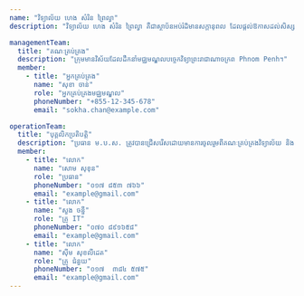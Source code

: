 ```yaml
---
name: "វិទ្យាល័យ ហេង សំរិន ព្រៃល្វា"
description: "វិទ្យាល័យ ហេង សំរិន ព្រៃល្វា គឺជាស្ថាប័នអប់រំដ៏មានសក្ដានុពល ដែលផ្ដល់ឱកាសដល់សិស្សឱ្យទទួលបានចំណេះដឹង ជំនាញ និងគុណធម៌។ វិទ្យាល័យនេះមានបរិយាកាសសិក្សាល្អ មានគ្រូបង្រៀនដែលមានបទពិសោធន៍ និងមានឧបករណ៍សិក្សាទំនើប។ កម្មវិធីសិក្សាត្រូវបានរៀបចំឱ្យស្របតាមបទដ្ឋានអប់រំជាតិ និងអន្តរជាតិ ដើម្បីផ្ដល់ឱ្យសិស្សនូវចំណេះដឹងទូលំទូលាយ។ លើសពីនេះ វិទ្យាល័យនេះក៏ផ្ដល់ឱកាសដល់សិស្សឱ្យចូលរួមក្នុងសកម្មភាពសង្គម និងកីឡាផងដែរ។"

managementTeam:
  title: "គណៈគ្រប់គ្រង"
  description: "ក្រុមមានវិស័យដែលដឹកនាំមជ្ឈមណ្ឌលបច្ចេកវិទ្យាព្រះរាជាណាចក្រព Phnom Penh។"
  member:
    - title: "អ្នកគ្រប់គ្រង"
      name: "សុខា ចាន់"
      role: "អ្នកគ្រប់គ្រងមជ្ឈមណ្ឌល"
      phoneNumber: "+855-12-345-678"
      email: "sokha.chan@example.com"

operationTeam:
  title: "បុគ្គលិកប្រតិបត្តិ"
  description: "ប្រធាន ម.ប.ស. ត្រូវបានជ្រើសរើសដោយមានការចូលរួមពីគណៈគ្រប់គ្រងវិទ្យាល័យ និងក្រុមការងារទទួល បន្ទុកសាងសង់ និងដាក់ឱ្យដំណើរការ ម.ប.ស. តាមវិទ្យាល័យសាធារណៈ នៃ ក.ប.ទ.។"
  member:
    - title: "លោក"
      name: "សោម សុខុន"
      role: "ប្រធាន"
      phoneNumber: "០១៧ ៨៥៣ ៧៦៦"
      email: "example@gmail.com"
    - title: "លោក"
      name: "សួង ចន្នី"
      role: "គ្រូ IT"
      phoneNumber: "០៧០ ៨៩១៦៥៨"
      email: "example@gmail.com"
    - title: "លោក"
      name: "ស៊ីម សុខលីដេត"
      role: "គ្រូ ជំនួយ"
      phoneNumber: "០១៧  ៣៨៤ ៥៧៥"
      email: "example@gmail.com"
---
```

